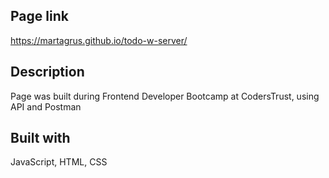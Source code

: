 ## Page link
https://martagrus.github.io/todo-w-server/

## Description
Page was built during Frontend Developer Bootcamp at CodersTrust, using API and Postman

## Built with
JavaScript, HTML, CSS